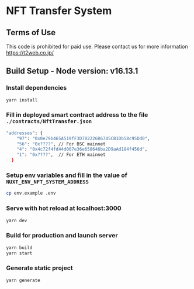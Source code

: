 # NFT Transfer System

## Terms of Use
This code is prohibited for paid use.
Please contact us for more information
https://t2web.co.jp/

## Build Setup - Node version: v16.13.1

### Install dependencies
```bash
yarn install
```  

### Fill in deployed smart contract address to the file `./contracts/NftTransfer.json`
```bash
"addresses": {
    "97": "0x0e79b465A519fF3D70222686745CB1Db58c95Dd0",
    "56": "0x????", // For BSC mainnet
    "4": "0x4c72f4fd44d007e36e658646ba2D9aAd184f456d",
    "1": "0x????",  // For ETH mainnet
  }
```  

### Setup env variables and fill in the value of `NUXT_ENV_NFT_SYSTEM_ADDRESS`
```bash
cp env.example .env
``` 

### Serve with hot reload at localhost:3000
```bash
yarn dev
``` 

### Build for production and launch server
```bash
yarn build
yarn start
``` 
### Generate static project
```bash
yarn generate
```